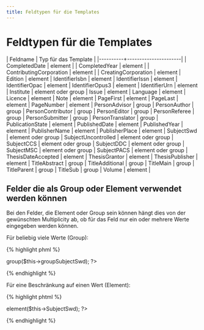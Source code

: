 ```yaml
---
title: Feldtypen für die Templates
---
```


# Feldtypen für die Templates

| Feldname | Typ für das Template |
|----------+----------------------|
| CompletedDate | element |
| CompletedYear | element |
| ContributingCorporation | element |
| CreatingCorporation | element |
Edition | element |
IdentifierIsbn | element |
IdentifierIssn | element |
IdentifierOpac | element |
IdentifierOpus3 | element |
IdentifierUrn | element |
Institute  | element oder group |
Issue | element |
Language | element |
Licence | element |
Note | element |
PageFirst | element |
PageLast | element |
PageNumber | element |
PersonAdvisor | group |
PersonAuthor | group |
PersonContributor | group |
PersonEditor | group |
PersonReferee | group |
PersonSubmitter | group |
PersonTranslator | group |
PublicationState | element |
PublishedDate | element |
PublishedYear | element |
PublisherName | element |
PublisherPlace | element |
SubjectSwd | element oder group |
SubjectUncontrolled | element oder group |
SubjectCCS | element oder group |
SubjectDDC | element oder group |
SubjectMSC | element oder group |
SubjectPACS | element oder group |
ThesisDateAccepted | element |
ThesisGrantor | element |
ThesisPublisher | element |
TitleAbstract | group |
TitleAdditional | group |
TitleMain | group |
TitleParent | group |
TitleSub | group |
Volume | element |

## Felder die als Group oder Element verwendet werden können

Bei den Felder, die Element oder Group sein können hängt dies von der gewünschten Multiplicity ab, ob für das Feld nur
ein oder mehrere Werte eingegeben werden können.

Für beliebig viele Werte (Group):

{% highlight phml %}
<?= $this->group($this->groupSubjectSwd); ?>
{% endhighlight %}

Für eine Beschränkung auf einen Wert (Element):

{% highlight phtml %}
<?= $this->element($this->SubjectSwd); ?>
{% endhighlight %}


